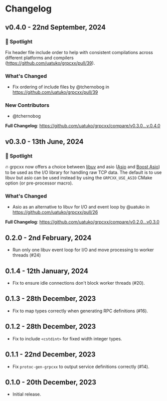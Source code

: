 # Changelog

## v0.4.0 - 22nd September, 2024

### 🔦 Spotlight
Fix header file include order to help with consistent compilations across different platforms and compilers (https://github.com/uatuko/grpcxx/pull/39).

### What's Changed
* Fix ordering of include files by @tchernobog in https://github.com/uatuko/grpcxx/pull/39

### New Contributors
* @tchernobog

**Full Changelog**: https://github.com/uatuko/grpcxx/compare/v0.3.0...v.0.4.0


## v0.3.0 - 13th June, 2024

### 🔦 Spotlight
🔥 grpcxx now offers a choice between [libuv](https://libuv.org) and asio ([Asio](https://github.com/chriskohlhoff/asio)
and [Boost Asio](https://github.com/boostorg/asio)) to be used as the I/O library for handling raw TCP
data. The default is to use libuv but asio can be used instead by using the `GRPCXX_USE_ASIO` CMake
option (or pre-processor macro).

### What's Changed
* Asio as an alternative to libuv for I/O and event loop by @uatuko in https://github.com/uatuko/grpcxx/pull/26


**Full Changelog**: https://github.com/uatuko/grpcxx/compare/v0.2.0...v0.3.0


## 0.2.0 - 2nd February, 2024

* Run only one libuv event loop for I/O and move processing to worker threads (#24)

## 0.1.4 - 12th January, 2024

* Fix to ensure idle connections don't block worker threads (#20).

## 0.1.3 - 28th December, 2023

* Fix to map types correctly when generating RPC definitions (#16).

## 0.1.2 - 28th December, 2023

* Fix to include `<cstdint>` for fixed width integer types.

## 0.1.1 - 22nd December, 2023

* Fix `protoc-gen-grpcxx` to output service definitions correctly (#14).

## 0.1.0 - 20th December, 2023

* Initial release.
